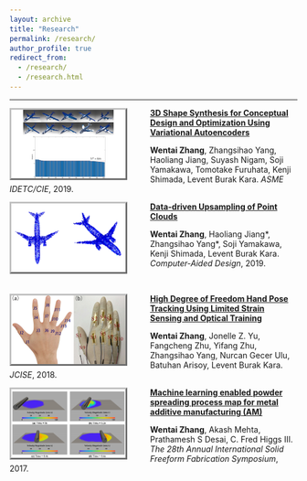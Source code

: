 ```yaml
---
layout: archive
title: "Research"
permalink: /research/
author_profile: true
redirect_from: 
  - /research/
  - /research.html
---
```

<hr/>

<div>

<div>
<img align="left" img width="200" src="./images/2019fundesign.png" style="border:3px outset silver;  margin-right:40px"> 

<span style="color: black; font-weight: bold"> <a href="./publications/2019fundesign.html">3D Shape Synthesis for Conceptual Design and Optimization Using Variational Autoencoders</a></span><br>
<p><strong>Wentai Zhang</strong>, Zhangsihao Yang, Haoliang Jiang, Suyash Nigam, Soji Yamakawa, Tomotake Furuhata, Kenji Shimada, Levent Burak Kara. <em>ASME IDETC/CIE</em>, 2019.</p>
</div>

<div>
<img align="left" img width="200" src="./images/2019point.png" style="border:3px outset silver;  margin-right:40px"> 

<span style="color: black; font-weight: bold"> <a href="./publications/2019pointcloud.html">Data-driven Upsampling of Point Clouds</a></span><br>
<p><strong>Wentai Zhang</strong>, Haoliang Jiang*, Zhangsihao Yang*, Soji Yamakawa, Kenji Shimada, Levent Burak Kara.  <em>Computer-Aided Design</em>, 2019.</p>
<br>
</div>

<div>
<img align="left" img width="200" src="./images/2019glove.png" style="border:3px outset silver;  margin-right:40px"> 

<span style="color: black; font-weight: bold"> <a href="./publications/2019glove.html">High Degree of Freedom Hand Pose Tracking Using Limited Strain Sensing and Optical Training</a></span><br>
<p><strong>Wentai Zhang</strong>, Jonelle Z. Yu, Fangcheng Zhu, Yifang Zhu, Zhangsihao Yang, Nurcan Gecer Ulu, Batuhan Arisoy, Levent Burak Kara.  <em>JCISE</em>, 2018.</p>
</div>

<div>
<img align="left" img width="200" src="./images/2017am.png" style="border:3px outset silver;  margin-right:40px"> 

<span style="color: black; font-weight: bold"> <a href="./publications/2017am.html">Machine learning enabled powder spreading process map for metal additive manufacturing (AM)</a></span><br>
<p><strong>Wentai Zhang</strong>, Akash Mehta, Prathamesh S Desai, C. Fred Higgs III.  <em>The 28th Annual International Solid Freeform Fabrication Symposium</em>, 2017.</p>
</div>



</div>